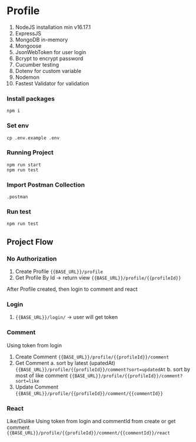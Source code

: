 # Profile
1. NodeJS installation min v16.17.1
2. ExpressJS
3. MongoDB in-memory
4. Mongoose
5. JsonWebToken for user login
6. Bcrypt to encrypt password
7. Cucumber testing
8. Dotenv for custom variable
9. Nodemon
10. Fastest Validator for validation

### Install packages
`npm i`

### Set env
`cp .env.example .env`


### Running Project
```
npm run start
npm run test
```

### Import Postman Collection
`.postman`

### Run test
`npm run test`


## Project Flow
### No Authorization
1. Create Profile
`{{BASE_URL}}/profile`
2. Get Profile By Id -> return view
`{{BASE_URL}}/profile/{{profileId}}`

After Profile created, then login to comment and react
### Login
1. `{{BASE_URL}}/login/` -> user will get token

### Comment
Using token from login
1. Create Comment
`{{BASE_URL}}/profile/{{profileId}}/comment`
2. Get Comment
    a. sort by latest (upatedAt)
    `{{BASE_URL}}/profile/{{profileId}}/comment?sort=updatedAt`
    b. sort by most of like comment
    `{{BASE_URL}}/profile/{{profileId}}/comment?sort=like`
3. Update Comment
    `{{BASE_URL}}/profile/{{profileId}}/comment/{{commentId}}`

### React
Like/Dislike
Using token from login and commentId from create or get comment
`{{BASE_URL}}/profile/{{profileId}}/comment/{{commentId}}/react`





